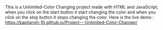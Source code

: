 This is a Unlimited-Color Changing project made with HTML and JavaScript, when you click on the start button it start changing the color and when you click on the stop button it stops changing the color.
Here is the live demo : https://kapilansh-10.github.io/Project---Unlimited-Color-Changer/

